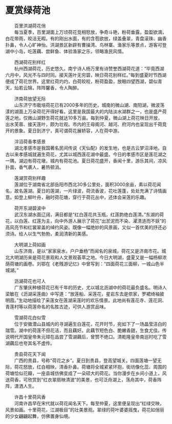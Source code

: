 # 夏赏绿荷池  

&emsp;&emsp;百里洪湖荷花俏  
&emsp;&emsp;每当夏季，百里湖面上万顷荷花竞相怒放，争奇斗艳，粉荷垂露，盈盈欲滴，白花带雨，皎洁无暇。有的刚出水面，有的含苞欲放，绿盖叠翠，青盘滚珠、幽香扑鼻，令人心旷神怡。洪湖景区新辟有曹操湾、鸟林寨、渔家乐等景点，游客可登湖中小岛，吃莲藕、尝鲜鱼、体验渔家之乐，领略渔民风情。  

&emsp;&emsp;西湖荷花别样红  
&emsp;&emsp;杭州西湖荷花，历史悠久。南宁诗人杨万里有诗赞誉西湖荷花道：“毕竟西湖六月中，风光不与四时同。接天莲叶无穷碧，映日荷花别样红。”每到盛夏时节西湖便成了荷花世界。这里红荷灼灼，白荷皎皎，粉荷盈盈，放眼四望西湖，碧似青天，灿若云锦，阵阵馨香，令人陶醉。  

&emsp;&emsp;济南荷放望无际  
&emsp;&emsp;山东济宁市栽培荷花已有2000多年的历史。城南的微山湖、南阳湖，微波荡漾的湖面上万朵荷花开得好看。这里是我国最大的内陆淡水湖群之一，也是盛产荷莲之地，仅微山湖野生荷花就达10多万亩。每到仲夏，微山湖上荷花映日开放，出水芙蓉、接天莲叶，颇为壮观。市内的王母阁河、越河、府河内也呈现出千荷竞开的景象。夏日到济宁，真可谓荷花展轿容，人在荷中游。  

&emsp;&emsp;泮沼荷香孝感景  
&emsp;&emsp;湖北孝感市是我国著名民间传说《天仙配》的发生地，也是古云梦沼泽地，自古以来孝感城就遍生荷花，尤其以城西莲花湖中最盛。今日的孝感市区是莲花湖之一隅，湖边有荷花墩，城内有荷花池。夏日荷花盛开，香闻十里，游乐其间，凉风扑面，香气袭人，暑热顿消。  

&emsp;&emsp;莲湖赏荷别样趣  
&emsp;&emsp;莲湖位于湖南省北部岳阳市西北30多公里处，面积3000余亩，素以荷花闻名，故名莲湖。夏日的莲湖，一片绿波，荷流香波，花吐莲蓬，处处充满了诗情画意。如登上柳叶舟，融时荷花塘，穿行于荷花丛中，还体会采莲的乐趣。  

&emsp;&emsp;荷开东湖碧波中  
&emsp;&emsp;武汉东湖水面辽阔，满目都是“红白莲花共玉瓶，红莲韵绝白莲清。”东湖的荷花，以白莲、红莲为主，向中外游人展示了荷花“出淤泥而不染、濯清涟而不妖”的高风亮节和红裳翠盖的绰约风姿。既像一幅绝妙的风景画，又似一首优美的抒还必须诗。给人以生气勃勃，柔润清新的美感。  

&emsp;&emsp;大明湖上荷如画  
&emsp;&emsp;山东济南，是以“家家泉水，户户垂杨”而闻名的泉城，荷花又是济南市花。城北大明湖历来是荷花景观和人文景观荟萃之地。今日大明湖，盛夏又是一幅杨柳浓荫荷塘的画卷。刘鄂在《老残游记忆》中曾写到：“四面荷花三面柳，一城山色半城湖。”  

&emsp;&emsp;沥湖荷花也可人  
&emsp;&emsp;广东肇庆种植荷花已有千年的历史，尤以城北沥湖中的荷花最负盛名。明诗人梁敏在《沥湖采莲曲》中写道：“放莲船、采莲花，星岩东去是侬家，罗裙绮袖披明霞。”生动地描绘了采莲女在莲湖采莲时的欢乐情景。此地尚有莲花寺、莲花洞、青莲村等以荷莲命名的名胜古迹，可供人游赏品味。  

&emsp;&emsp;雪湖荷花白似雪  
&emsp;&emsp;位于安徽潜山县城内的寻湖遍生白莲花，花开时节，宛如下了一场晶莹洁白的瑞雪。湖中的荷莲不但花洁，而且藕好。此藕节短色白、脆嫩香甜，生食尤佳。传说明代开国皇帝朱元璋在品尝了雪湖藕后，曾赞不绝口。清乾隆皇帝南巡时吃了雪湖藕后也夸其名不虚传。  

&emsp;&emsp;贵县荷花天下闻  
&emsp;&emsp;广西的贵县，号称“荷花之乡”。夏日到贵县，登高望城关。四面莲塘一望无际，荷花怒放，红白相映，清香扑鼻。荷塘将全城紧紧环抱，街坊像化蕊、周围的荷塘恰似花瓣，一座县城仿佛变成了一朵硕大的荷花。当你漫步在乡间小道上，风送荷香，可欣赏到“红衣翠扇映清波”的美景，也可泛舟湖上，荡舟其中，荷香阵阵，潇洒人生。  

&emsp;&emsp;许昌十里荷风香  
&emsp;&emsp;河南许昌早在宋代就以荷花闻名天下。每至仲夏，这里便呈现出“红绿交映，风景如画。十里荷花，江湖极目”的壮美景观。翠绿的荷叶婆婆摇曳，荷花如俏丽的少女翩翩起舞，仿佛置身仙境。  
<!-- Last processed: 2025-07-22 03:44:31 -->
